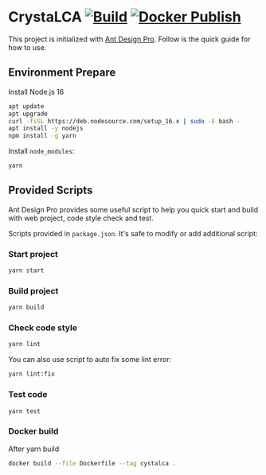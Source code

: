 # CrystaLCA [![Build](https://github.com/linancn/CrystaLCA/actions/workflows/build.yml/badge.svg)](https://github.com/linancn/CrystaLCA/actions/workflows/build.yml) [![Docker Publish](https://github.com/linancn/CrystaLCA/actions/workflows/publish.yml/badge.svg?branch=v0.0.4&event=push)](https://github.com/linancn/CrystaLCA/actions/workflows/publish.yml)

This project is initialized with [Ant Design Pro](https://pro.ant.design). Follow is the quick guide for how to use.

## Environment Prepare

Install Node.js 16

```bash
apt update
apt upgrade
curl -fsSL https://deb.nodesource.com/setup_16.x | sudo -E bash -
apt install -y nodejs
npm install -g yarn
```

Install `node_modules`:

```bash
yarn
```

## Provided Scripts

Ant Design Pro provides some useful script to help you quick start and build with web project, code style check and test.

Scripts provided in `package.json`. It's safe to modify or add additional script:

### Start project

```bash
yarn start
```

### Build project

```bash
yarn build
```

### Check code style

```bash
yarn lint
```

You can also use script to auto fix some lint error:

```bash
yarn lint:fix
```

### Test code

```bash
yarn test
```

### Docker build

After yarn build

```bash
docker build --file Dockerfile --tag cystalca .
```
